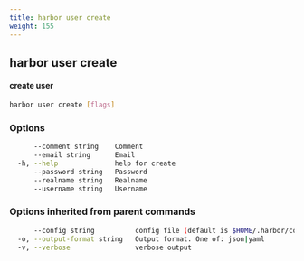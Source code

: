 ```yaml
---
title: harbor user create
weight: 155
---
```

## harbor user create

#### create user

```sh
harbor user create [flags]
```

### Options

```sh
      --comment string    Comment
      --email string      Email
  -h, --help              help for create
      --password string   Password
      --realname string   Realname
      --username string   Username
```

### Options inherited from parent commands

```sh
      --config string          config file (default is $HOME/.harbor/config.yaml) (default "/home/user/.harbor/config.yaml")
  -o, --output-format string   Output format. One of: json|yaml
  -v, --verbose                verbose output
```

